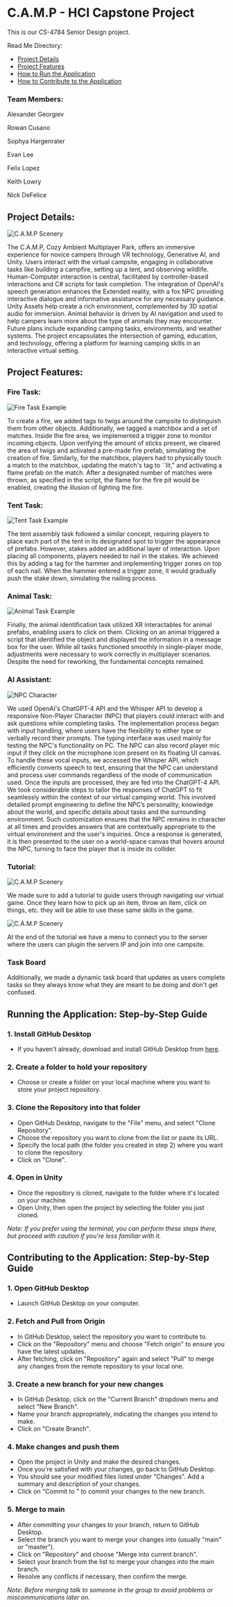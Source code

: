 # C.A.M.P - HCI Capstone Project

This is our CS-4784 Senior Design project. 

Read Me Directory:
- [Project Details](#project-details)
- [Project Features](#project-features)
- [How to Run the Application](#running-the-application-step-by-step-guide)
- [How to Contribute to the Application](#contributing-to-the-application-step-by-step-guide)


### Team Members:

Alexander Georgiev

Rowan Cusano

Sophya Hargenrater

Evan Lee

Felix Lopez

Keith Lowry

Nick DeFelice

## Project Details:

![C.A.M.P Scenery](./ReadMe-Folder/Intro.png)

The C.A.M.P, Cozy Ambient Multiplayer Park, offers an immersive experience for novice campers through VR technology, Generative AI, and Unity. Users interact with the virtual campsite, engaging in collaborative tasks like building a campfire, setting up a tent, and observing wildlife. Human-Computer interaction is central, facilitated by controller-based interactions and C\# scripts for task completion. The integration of OpenAI's speech generation enhances the Extended reality, with a fox NPC providing interactive dialogue and informative assistance for any necessary guidance. Unity Assets help create a rich environment, complemented by 3D spatial audio for immersion. Animal behavior is driven by AI navigation and used to help campers learn more about the type of animals they may encounter. Future plans include expanding camping tasks, environments, and weather systems. The project encapsulates the intersection of gaming, education, and technology, offering a platform for learning camping skills in an interactive virtual setting.

## Project Features:

### Fire Task:

![Fire Task Example](./ReadMe-Folder/FireTask.png)

To create a fire, we added tags to twigs around the campsite to distinguish them from other objects. Additionally, we tagged a matchbox and a set of matches. Inside the fire area, we implemented a trigger zone to monitor incoming objects. Upon verifying the amount of sticks present, we cleared the area of twigs and activated a pre-made fire prefab, simulating the creation of fire. Similarly, for the matchbox, players had to physically touch a match to the matchbox, updating the match's tag to ``lit," and activating a flame prefab on the match. After a designated number of matches were thrown, as specified in the script, the flame for the fire pit would be enabled, creating the illusion of lighting the fire.

### Tent Task:

![Tent Task Example](./ReadMe-Folder/TentTask.png)

The tent assembly task followed a similar concept, requiring players to place each part of the tent in its designated spot to trigger the appearance of prefabs. However, stakes added an additional layer of interaction. Upon placing all components, players needed to nail in the stakes. We achieved this by adding a tag for the hammer and implementing trigger zones on top of each nail. When the hammer entered a trigger zone, it would gradually push the stake down, simulating the nailing process.

### Animal Task:

![Animal Task Example](./ReadMe-Folder/AnimalTask.png)

Finally, the animal identification task utilized XR interactables for animal prefabs, enabling users to click on them. Clicking on an animal triggered a script that identified the object and displayed the information in a message box for the user. While all tasks functioned smoothly in single-player mode, adjustments were necessary to work correctly in multiplayer scenarios. Despite the need for reworking, the fundamental concepts remained.

### AI Assistant:

![NPC Character](./ReadMe-Folder/NPC.png)

We used OpenAI's ChatGPT-4 API and the Whisper API to develop a responsive Non-Player Character (NPC) that players could interact with and ask questions while completing tasks. The implementation process began with input handling, where users have the flexibility to either type or verbally record their prompts. The typing interface was used mainly for testing the NPC's functionality on PC. The NPC can also record player mic input if they click on the microphone icon present on its floating UI canvas. To handle these vocal inputs, we accessed the Whisper API, which efficiently converts speech to text, ensuring that the NPC can understand and process user commands regardless of the mode of communication used. Once the inputs are processed, they are fed into the ChatGPT-4 API. We took considerable steps to tailor the responses of ChatGPT to fit seamlessly within the context of our virtual camping world. This involved detailed prompt engineering to define the NPC’s personality, knowledge about the world, and specific details about tasks and the surrounding environment. Such customization ensures that the NPC remains in character at all times and provides answers that are contextually appropriate to the virtual environment and the user's inquiries. Once a response is generated, it is then presented to the user on a world-space canvas that hovers around the NPC, turning to face the player that is inside its collider.

### Tutorial:

![C.A.M.P Scenery](./ReadMe-Folder/Tutorial.png)

We made sure to add a tutorial to guide users through navigating our virtual game. Once they learn how to pick up an item, throw an item, click on things, etc. they will be able to use these same skills in the game.

![C.A.M.P Scenery](./ReadMe-Folder/join.jpg)

At the end of the tutorial we have a menu to connect you to the server where the users can plugin the servers IP and join into one campsite.

### Task Board

Additionally, we made a dynamic task board that updates as users complete tasks so they always know what they are meant to be doing and don't get confused. 

## Running the Application: Step-by-Step Guide

### 1. Install GitHub Desktop
   - If you haven't already, download and install GitHub Desktop from [here](https://desktop.github.com/).

### 2. Create a folder to hold your repository 
   - Choose or create a folder on your local machine where you want to store your project repository.

### 3. Clone the Repository into that folder
   - Open GitHub Desktop, navigate to the "File" menu, and select "Clone Repository".
   - Choose the repository you want to clone from the list or paste its URL.
   - Specify the local path (the folder you created in step 2) where you want to clone the repository.
   - Click on "Clone".

### 4. Open in Unity
   - Once the repository is cloned, navigate to the folder where it's located on your machine.
   - Open Unity, then open the project by selecting the folder you just cloned.

*Note: If you prefer using the terminal, you can perform these steps there, but proceed with caution if you're less familiar with it.*

## Contributing to the Application: Step-by-Step Guide

### 1. Open GitHub Desktop
   - Launch GitHub Desktop on your computer.

### 2. Fetch and Pull from Origin
   - In GitHub Desktop, select the repository you want to contribute to.
   - Click on the "Repository" menu and choose "Fetch origin" to ensure you have the latest updates.
   - After fetching, click on "Repository" again and select "Pull" to merge any changes from the remote repository to your local one.

### 3. Create a new branch for your new changes
   - In GitHub Desktop, click on the "Current Branch" dropdown menu and select "New Branch".
   - Name your branch appropriately, indicating the changes you intend to make.
   - Click on "Create Branch".

### 4. Make changes and push them
   - Open the project in Unity and make the desired changes.
   - Once you're satisfied with your changes, go back to GitHub Desktop.
   - You should see your modified files listed under "Changes". Add a summary and description of your changes.
   - Click on "Commit to <branch name>" to commit your changes to the new branch.

### 5. Merge to main
   - After committing your changes to your branch, return to GitHub Desktop.
   - Select the branch you want to merge your changes into (usually "main" or "master").
   - Click on "Repository" and choose "Merge into current branch".
   - Select your branch from the list to merge your changes into the main branch.
   - Resolve any conflicts if necessary, then confirm the merge.

   *Note: Before merging talk to someone in the group to avoid problems or miscommunications later on.*




